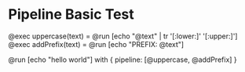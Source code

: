 # Pipeline Basic Test

@exec uppercase(text) = @run [echo "@text" | tr '[:lower:]' '[:upper:]']
@exec addPrefix(text) = @run [echo "PREFIX: @text"]

@run [echo "hello world"] with {
  pipeline: [@uppercase, @addPrefix]
}
